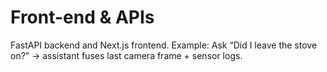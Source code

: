 # Front-end & APIs

FastAPI backend and Next.js frontend. Example: Ask “Did I leave the stove on?” → assistant fuses last camera frame + sensor logs.
